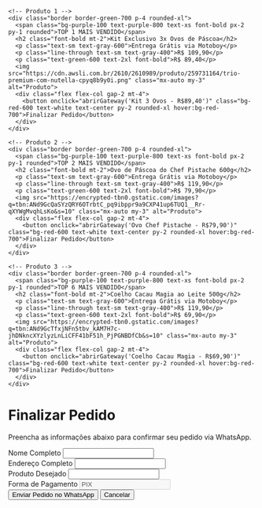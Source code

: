 <html lang="pt-br">
<head>
  <meta charset="UTF-8">
  <meta name="viewport" content="width=device-width, initial-scale=1">
  <title>Páscoa</title>
  <script src="https://cdn.tailwindcss.com"></script>
</head>
<body class="bg-white text-black font-sans p-4">
  <div class="grid grid-cols-1 md:grid-cols-3 gap-4">

    <!-- Produto 1 -->
    <div class="border border-green-700 p-4 rounded-xl">
      <span class="bg-purple-100 text-purple-800 text-xs font-bold px-2 py-1 rounded">TOP 1 MAIS VENDIDO</span>
      <h2 class="font-bold mt-2">Kit Exclusivo 3x Ovos de Páscoa</h2>
      <p class="text-sm text-gray-600">Entrega Grátis via Motoboy</p>
      <p class="line-through text-sm text-gray-400">R$ 109,90</p>
      <p class="text-green-600 text-2xl font-bold">R$ 89,40</p>
      <img src="https://cdn.awsli.com.br/2610/2610989/produto/259731164/trio-premium-com-nutella-cpyq8b9y0i.png" class="mx-auto my-3" alt="Produto">
      <div class="flex flex-col gap-2 mt-4">
        <button onclick="abrirGateway('Kit 3 Ovos - R$89,40')" class="bg-red-600 text-white text-center py-2 rounded-xl hover:bg-red-700">Finalizar Pedido</button>
      </div>
    </div>

    <!-- Produto 2 -->
    <div class="border border-green-700 p-4 rounded-xl">
      <span class="bg-purple-100 text-purple-800 text-xs font-bold px-2 py-1 rounded">TOP 2 MAIS VENDIDO</span>
      <h2 class="font-bold mt-2">Ovo de Páscoa do Chef Pistache 600g</h2>
      <p class="text-sm text-gray-600">Entrega Grátis via Motoboy</p>
      <p class="line-through text-sm text-gray-400">R$ 119,90</p>
      <p class="text-green-600 text-2xl font-bold">R$ 79,90</p>
      <img src="https://encrypted-tbn0.gstatic.com/images?q=tbn:ANd9GcQaSYzQRY6OTrbtC_pq9ibppr9a9CXP41up6TUQ1__Rr-qXYWgMvqhLsKo&s=10" class="mx-auto my-3" alt="Produto">
      <div class="flex flex-col gap-2 mt-4">
        <button onclick="abrirGateway('Ovo Chef Pistache - R$79,90')" class="bg-red-600 text-white text-center py-2 rounded-xl hover:bg-red-700">Finalizar Pedido</button>
      </div>
    </div>

    <!-- Produto 3 -->
    <div class="border border-green-700 p-4 rounded-xl">
      <span class="bg-purple-100 text-purple-800 text-xs font-bold px-2 py-1 rounded">TOP 6 MAIS VENDIDO</span>
      <h2 class="font-bold mt-2">Coelho Cacau Magia ao Leite 500g</h2>
      <p class="text-sm text-gray-600">Entrega Grátis via Motoboy</p>
      <p class="line-through text-sm text-gray-400">R$ 119,90</p>
      <p class="text-green-600 text-2xl font-bold">R$ 69,90</p>
      <img src="https://encrypted-tbn0.gstatic.com/images?q=tbn:ANd9GcTfxjNFn5tbv_kAM7H7c-jhDNkncXYzlyzLnLiCFF41bF51h_PjPGNBDfCb&s=10" class="mx-auto my-3" alt="Produto">
      <div class="flex flex-col gap-2 mt-4">
        <button onclick="abrirGateway('Coelho Cacau Magia - R$69,90')" class="bg-red-600 text-white text-center py-2 rounded-xl hover:bg-red-700">Finalizar Pedido</button>
      </div>
    </div>

  </div>

  <!-- FORMULÁRIO CLONADO -->
  <div id="form-clone" class="fixed inset-0 bg-black bg-opacity-60 flex items-center justify-center z-50 hidden">
    <div class="max-w-xl mx-auto bg-white border border-yellow-300 p-6 rounded-xl shadow-xl text-center">
      <h1 class="text-2xl font-bold mb-2 text-green-700">Finalizar Pedido</h1>
      <p class="mb-4 text-gray-700 text-sm">Preencha as informações abaixo para confirmar seu pedido via WhatsApp.</p>
      <form id="formPix" class="text-left space-y-4">
        <div>
          <label class="block font-semibold text-sm">Nome Completo</label>
          <input type="text" id="nome" required class="w-full border p-2 rounded text-sm">
        </div>
        <div>
          <label class="block font-semibold text-sm">Endereço Completo</label>
          <input type="text" id="endereco" required class="w-full border p-2 rounded text-sm">
        </div>
        <div>
          <label class="block font-semibold text-sm">Produto Desejado</label>
          <input type="text" id="produto" readonly class="w-full border p-2 rounded text-sm bg-gray-100">
        </div>
        <div>
          <label class="block font-semibold text-sm">Forma de Pagamento</label>
          <input type="text" disabled value="PIX" class="w-full border p-2 rounded text-sm bg-gray-100">
        </div>
        <button type="submit" class="w-full bg-green-600 text-white font-semibold py-2 rounded hover:bg-green-700">Enviar Pedido no WhatsApp</button>
        <button type="button" onclick="fecharGateway()" class="w-full text-gray-600 text-sm underline mt-2">Cancelar</button>
      </form>
    </div>
  </div>

  <script>
    function abrirGateway(produto) {
      document.getElementById("form-clone").classList.remove("hidden");
      document.getElementById("produto").value = produto;
    }

    function fecharGateway() {
      document.getElementById("form-clone").classList.add("hidden");
    }

    document.getElementById("formPix").addEventListener("submit", function(e) {
      e.preventDefault();

      const nome = document.getElementById("nome").value;
      const endereco = document.getElementById("endereco").value;
      const produto = document.getElementById("produto").value;

      const mensagem = `Olá! Quero finalizar meu pedido:\n\n*Nome:* ${nome}\n*Endereço:* ${endereco}\n*Produto:* ${produto}\n*Pagamento:* PIX`;
      const url = `https://wa.me/5583996745627?text=${encodeURIComponent(mensagem)}`;

      window.location.href = url;
    });
  </script>
</body>
</html>
